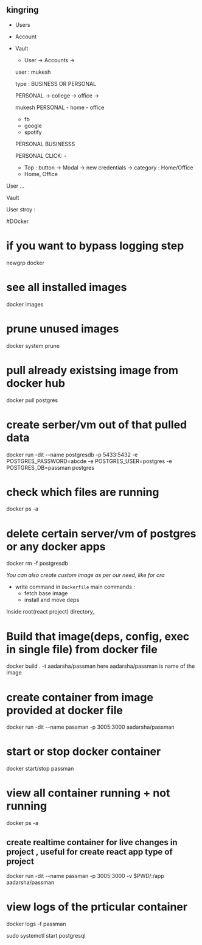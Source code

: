 ## kingring

- Users
- Account
- Vault

  - User -> Accounts ->

  user : mukesh

  type : BUSINESS OR PERSONAL

  PERSONAL -> college
  -> office
  ->

  mukesh
  PERSONAL - home - office

  - fb
  - google
  - spotify

  PERSONAL BUSINESSS

  PERSONAL CLICK: -

  - Top : button -> Modal -> new credentials -> category : Home/Office
  - Home, Office

User ...

Vault

User stroy :

#DOcker

# if you want to bypass logging step

newgrp docker

# see all installed images

docker images

# prune unused images

docker system prune

# pull already existsing image from docker hub

docker pull postgres

# create serber/vm out of that pulled data

docker run -dit --name postgresdb -p 5433:5432 -e POSTGRES_PASSWORD=abcde -e POSTGRES_USER=postgres -e POSTGRES_DB=passman postgres

# check which files are running

docker ps -a

# delete certain server/vm of postgres or any docker apps

docker rm -f postgresdb

_You can also create custom image as per our need, like for cra_

- write command in `Dockerfile`
  main commands :
  - fetch base image
  - install and move deps

Inside root(react project) directory,

# Build that image(deps, config, exec in single file) from docker file

docker build . -t aadarsha/passman
here aadarsha/passman is name of the image

# create container from image provided at docker file

docker run -dit --name passman -p 3005:3000 aadarsha/passman

# start or stop docker container

docker start/stop passman

# view all container running + not running

docker ps -a

## create realtime container for live changes in project , useful for create react app type of project

docker run -dit --name passman -p 3005:3000 -v $PWD/:/app aadarsha/passman

# view logs of the prticular container

docker logs -f passman

sudo systemctl start postgresql
